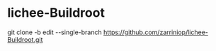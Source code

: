 # lichee-Buildroot
git clone -b edit --single-branch https://github.com/zarriniop/lichee-Buildroot.git
